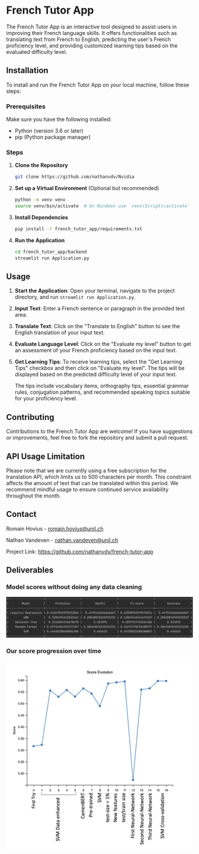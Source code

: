 # French Tutor App

The French Tutor App is an interactive tool designed to assist users in improving their French language skills. It offers functionalities such as translating text from French to English, predicting the user's French proficiency level, and providing customized learning tips based on the evaluated difficulty level.

## Installation

To install and run the French Tutor App on your local machine, follow these steps:

### Prerequisites

Make sure you have the following installed:
- Python (version 3.6 or later)
- pip (Python package manager)

### Steps

1. **Clone the Repository**

   ```bash
   git clone https://github.com/nathanvdv/Nvidia
   ```

2. **Set up a Virtual Environment** (Optional but recommended)

   ```bash
   python -m venv venv
   source venv/bin/activate  # On Windows use `venv\Scripts\activate`
   ```

3. **Install Dependencies**

   ```bash
   pip install -r french_tutor_app/requirements.txt
   ```

4. **Run the Application**

   ```bash
   cd french_tutor_app/backend
   streamlit run Application.py
   ```

## Usage

1. **Start the Application**: Open your terminal, navigate to the project directory, and run `streamlit run Application.py`.
   
2. **Input Text**: Enter a French sentence or paragraph in the provided text area.

3. **Translate Text**: Click on the "Translate to English" button to see the English translation of your input text.

4. **Evaluate Language Level**: Click on the "Evaluate my level" button to get an assessment of your French proficiency based on the input text.

5. **Get Learning Tips**: To receive learning tips, select the "Get Learning Tips" checkbox and then click on "Evaluate my level". The tips will be displayed based on the predicted difficulty level of your input text.

   The tips include vocabulary items, orthography tips, essential grammar rules, conjugation patterns, and recommended speaking topics suitable for your proficiency level.

## Contributing

Contributions to the French Tutor App are welcome! If you have suggestions or improvements, feel free to fork the repository and submit a pull request.

## API Usage Limitation
Please note that we are currently using a free subscription for the translation API, which limits us to 500 characters per month. This constraint affects the amount of text that can be translated within this period. We recommend mindful usage to ensure continued service availability throughout the month.

## Contact

Romain Hovius - romain.hovius@unil.ch

Nathan Vandeven - nathan.vandeven@unil.ch

Project Link: https://github.com/nathanvdv/french-tutor-app

## Deliverables
### Model scores without doing any data cleaning
<p align="center">
  <img src="french_tutor_app/backend/deliverables/Table.png" width="800" title="hover text">
</p>

### Our score progression over time

<p align="center">
  <img src="french_tutor_app/backend/deliverables/Score_evo.png" width="800" title="hover text">
</p>

